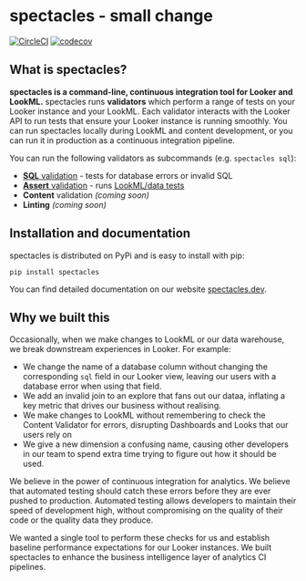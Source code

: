 # spectacles - small change
[![CircleCI](https://circleci.com/gh/spectacles-ci/spectacles.svg?style=svg)](https://circleci.com/gh/spectacles-ci/spectacles)
[![codecov](https://codecov.io/gh/spectacles-ci/spectacles/branch/master/graph/badge.svg)](https://codecov.io/gh/spectacles-ci/spectacles)

## What is spectacles?

**spectacles is a command-line, continuous integration tool for Looker and LookML.** spectacles runs **validators** which perform a range of tests on your Looker instance and your LookML. Each validator interacts with the Looker API to run tests that ensure your Looker instance is running smoothly. You can run spectacles locally during LookML and content development, or you can run it in production as a continuous integration pipeline.

You can run the following validators as subcommands (e.g. `spectacles sql`):

- [**SQL** validation](https://spectacles.dev/docs/validators/#the-sql-validator) - tests for database errors or invalid SQL
- [**Assert** validation](https://spectacles.dev/docs/validators/#the-assert-validator) - runs [LookML/data tests](https://docs.looker.com/reference/model-params/test)
- **Content** validation _(coming soon)_
- **Linting** _(coming soon)_

## Installation and documentation

spectacles is distributed on PyPi and is easy to install with pip:

```shell
pip install spectacles
```

You can find detailed documentation on our website [spectacles.dev](https://spectacles.dev/docs/).

## Why we built this

Occasionally, when we make changes to LookML or our data warehouse, we break downstream experiences in Looker. For example:

* We change the name of a database column without changing the corresponding `sql` field in our Looker view, leaving our users with a database error when using that field.
* We add an invalid join to an explore that fans out our dataa, inflating a key metric that drives our business without realising.
* We make changes to LookML without remembering to check the Content Validator for errors, disrupting Dashboards and Looks that our users rely on
* We give a new dimension a confusing name, causing other developers in our team to spend extra time trying to figure out how it should be used.

We believe in the power of continuous integration for analytics. We believe that automated testing should catch these errors before they are ever pushed to production. Automated testing allows developers to maintain their speed of development high, without compromising on the quality of their code or the quality data they produce.

We wanted a single tool to perform these checks for us and establish baseline performance expectations for our Looker instances. We built spectacles to enhance the business intelligence layer of analytics CI pipelines.
